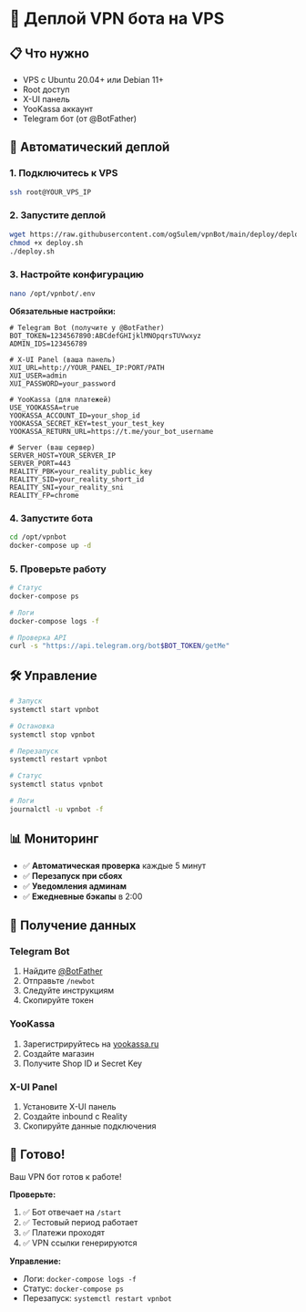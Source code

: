 # 🚀 Деплой VPN бота на VPS

## 📋 Что нужно

- VPS с Ubuntu 20.04+ или Debian 11+
- Root доступ
- X-UI панель
- YooKassa аккаунт
- Telegram бот (от @BotFather)

## 🚀 Автоматический деплой

### 1. Подключитесь к VPS
```bash
ssh root@YOUR_VPS_IP
```

### 2. Запустите деплой
```bash
wget https://raw.githubusercontent.com/ogSulem/vpnBot/main/deploy/deploy.sh
chmod +x deploy.sh
./deploy.sh
```

### 3. Настройте конфигурацию
```bash
nano /opt/vpnbot/.env
```

**Обязательные настройки:**
```env
# Telegram Bot (получите у @BotFather)
BOT_TOKEN=1234567890:ABCdefGHIjklMNOpqrsTUVwxyz
ADMIN_IDS=123456789

# X-UI Panel (ваша панель)
XUI_URL=http://YOUR_PANEL_IP:PORT/PATH
XUI_USER=admin
XUI_PASSWORD=your_password

# YooKassa (для платежей)
USE_YOOKASSA=true
YOOKASSA_ACCOUNT_ID=your_shop_id
YOOKASSA_SECRET_KEY=test_your_test_key
YOOKASSA_RETURN_URL=https://t.me/your_bot_username

# Server (ваш сервер)
SERVER_HOST=YOUR_SERVER_IP
SERVER_PORT=443
REALITY_PBK=your_reality_public_key
REALITY_SID=your_reality_short_id
REALITY_SNI=your_reality_sni
REALITY_FP=chrome
```

### 4. Запустите бота
```bash
cd /opt/vpnbot
docker-compose up -d
```

### 5. Проверьте работу
```bash
# Статус
docker-compose ps

# Логи
docker-compose logs -f

# Проверка API
curl -s "https://api.telegram.org/bot$BOT_TOKEN/getMe"
```

## 🛠️ Управление

```bash
# Запуск
systemctl start vpnbot

# Остановка
systemctl stop vpnbot

# Перезапуск
systemctl restart vpnbot

# Статус
systemctl status vpnbot

# Логи
journalctl -u vpnbot -f
```

## 📊 Мониторинг

- ✅ **Автоматическая проверка** каждые 5 минут
- ✅ **Перезапуск при сбоях**
- ✅ **Уведомления админам**
- ✅ **Ежедневные бэкапы** в 2:00

## 🔧 Получение данных

### Telegram Bot
1. Найдите [@BotFather](https://t.me/BotFather)
2. Отправьте `/newbot`
3. Следуйте инструкциям
4. Скопируйте токен

### YooKassa
1. Зарегистрируйтесь на [yookassa.ru](https://yookassa.ru/)
2. Создайте магазин
3. Получите Shop ID и Secret Key

### X-UI Panel
1. Установите X-UI панель
2. Создайте inbound с Reality
3. Скопируйте данные подключения

## 🎯 Готово!

Ваш VPN бот готов к работе! 

**Проверьте:**
1. ✅ Бот отвечает на `/start`
2. ✅ Тестовый период работает
3. ✅ Платежи проходят
4. ✅ VPN ссылки генерируются

**Управление:**
- Логи: `docker-compose logs -f`
- Статус: `docker-compose ps`
- Перезапуск: `systemctl restart vpnbot`